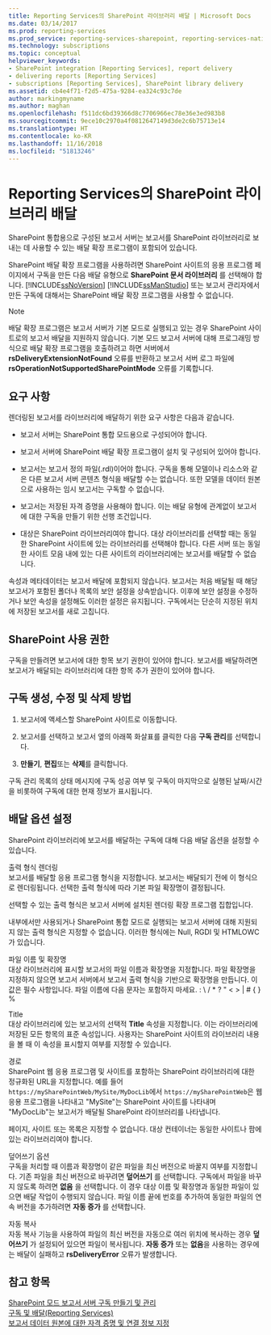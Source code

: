 ```yaml
---
title: Reporting Services의 SharePoint 라이브러리 배달 | Microsoft Docs
ms.date: 03/14/2017
ms.prod: reporting-services
ms.prod_service: reporting-services-sharepoint, reporting-services-native
ms.technology: subscriptions
ms.topic: conceptual
helpviewer_keywords:
- SharePoint integration [Reporting Services], report delivery
- delivering reports [Reporting Services]
- subscriptions [Reporting Services], SharePoint library delivery
ms.assetid: cb4e4f71-f2d5-475a-9284-ea324c93c7de
author: markingmyname
ms.author: maghan
ms.openlocfilehash: f511dc6bd39366d8c7706966ec78e36e3ed983b8
ms.sourcegitcommit: 9ece10c2970a4f0812647149d3de2c6b75713e14
ms.translationtype: HT
ms.contentlocale: ko-KR
ms.lasthandoff: 11/16/2018
ms.locfileid: "51813246"
---
```

# <a name="sharepoint-library-delivery-in-reporting-services"></a>Reporting Services의 SharePoint 라이브러리 배달
  SharePoint 통합용으로 구성된 보고서 서버는 보고서를 SharePoint 라이브러리로 보내는 데 사용할 수 있는 배달 확장 프로그램이 포함되어 있습니다.  
  
 SharePoint 배달 확장 프로그램을 사용하려면 SharePoint 사이트의 응용 프로그램 페이지에서 구독을 만든 다음 배달 유형으로 **SharePoint 문서 라이브러리** 를 선택해야 합니다. [!INCLUDE[ssNoVersion](../../includes/ssnoversion-md.md)] [!INCLUDE[ssManStudio](../../includes/ssmanstudio-md.md)] 또는 보고서 관리자에서 만든 구독에 대해서는 SharePoint 배달 확장 프로그램을 사용할 수 없습니다.  
  
> [!NOTE]  
>  배달 확장 프로그램은 보고서 서버가 기본 모드로 실행되고 있는 경우 SharePoint 사이트로의 보고서 배달을 지원하지 않습니다. 기본 모드 보고서 서버에 대해 프로그래밍 방식으로 배달 확장 프로그램을 호출하려고 하면 서버에서 **rsDeliveryExtensionNotFound** 오류를 반환하고 보고서 서버 로그 파일에 **rsOperationNotSupportedSharePointMode** 오류를 기록합니다.  
  
## <a name="requirements"></a>요구 사항  
 렌더링된 보고서를 라이브러리에 배달하기 위한 요구 사항은 다음과 같습니다.  
  
-   보고서 서버는 SharePoint 통합 모드용으로 구성되어야 합니다.  
  
-   보고서 서버에 SharePoint 배달 확장 프로그램이 설치 및 구성되어 있어야 합니다.  
  
-   보고서는 보고서 정의 파일(.rdl)이어야 합니다. 구독을 통해 모델이나 리소스와 같은 다른 보고서 서버 콘텐츠 형식을 배달할 수는 없습니다. 또한 모델을 데이터 원본으로 사용하는 임시 보고서는 구독할 수 없습니다.  
  
-   보고서는 저장된 자격 증명을 사용해야 합니다. 이는 배달 유형에 관계없이 보고서에 대한 구독을 만들기 위한 선행 조건입니다.  
  
-   대상은 SharePoint 라이브러리여야 합니다. 대상 라이브러리를 선택할 때는 동일한 SharePoint 사이트에 있는 라이브러리를 선택해야 합니다. 다른 서버 또는 동일한 사이트 모음 내에 있는 다른 사이트의 라이브러리에는 보고서를 배달할 수 없습니다.  
  
 속성과 메타데이터는 보고서 배달에 포함되지 않습니다. 보고서는 처음 배달될 때 해당 보고서가 포함된 폴더나 목록의 보안 설정을 상속받습니다. 이후에 보안 설정을 수정하거나 보안 속성을 설정해도 이러한 설정은 유지됩니다. 구독에서는 단순히 지정된 위치에 저장된 보고서를 새로 고칩니다.  
  
## <a name="sharepoint-permissions"></a>SharePoint 사용 권한  
 구독을 만들려면 보고서에 대한 항목 보기 권한이 있어야 합니다. 보고서를 배달하려면 보고서가 배달되는 라이브러리에 대한 항목 추가 권한이 있어야 합니다.  
  
## <a name="how-to-create-modify-and-delete-subscriptions"></a>구독 생성, 수정 및 삭제 방법  
  
1.  보고서에 액세스할 SharePoint 사이트로 이동합니다.  
  
2.  보고서를 선택하고 보고서 옆의 아래쪽 화살표를 클릭한 다음 **구독 관리**를 선택합니다.  
  
3.  **만들기**, **편집**또는 **삭제**를 클릭합니다.  
  
 구독 관리 목록의 상태 메시지에 구독 성공 여부 및 구독이 마지막으로 실행된 날짜/시간을 비롯하여 구독에 대한 현재 정보가 표시됩니다.  
  
## <a name="setting-delivery-options"></a>배달 옵션 설정  
 SharePoint 라이브러리에 보고서를 배달하는 구독에 대해 다음 배달 옵션을 설정할 수 있습니다.  
  
 출력 형식 렌더링  
 보고서를 배달할 응용 프로그램 형식을 지정합니다. 보고서는 배달되기 전에 이 형식으로 렌더링됩니다. 선택한 출력 형식에 따라 기본 파일 확장명이 결정됩니다.  
  
 선택할 수 있는 출력 형식은 보고서 서버에 설치된 렌더링 확장 프로그램 집합입니다.  
  
 내부에서만 사용되거나 SharePoint 통합 모드로 실행되는 보고서 서버에 대해 지원되지 않는 출력 형식은 지정할 수 없습니다. 이러한 형식에는 Null, RGDI 및 HTMLOWC가 있습니다.  
  
 파일 이름 및 확장명  
 대상 라이브러리에 표시할 보고서의 파일 이름과 확장명을 지정합니다. 파일 확장명을 지정하지 않으면 보고서 서버에서 보고서 출력 형식을 기반으로 확장명을 만듭니다. 이 값은 필수 사항입니다. 파일 이름에 다음 문자는 포함하지 마세요. : \ / * ? " < > | # { } %  
  
 Title  
 대상 라이브러리에 있는 보고서의 선택적 **Title** 속성을 지정합니다. 이는 라이브러리에 저장된 모든 항목의 표준 속성입니다. 사용자는 SharePoint 사이트의 라이브러리 내용을 볼 때 이 속성을 표시할지 여부를 지정할 수 있습니다.  
  
 경로  
 SharePoint 웹 응용 프로그램 및 사이트를 포함하는 SharePoint 라이브러리에 대한 정규화된 URL을 지정합니다. 예를 들어 `https://mySharePointWeb/MySite/MyDocLib`에서 `https://mySharePointWeb`은 웹 응용 프로그램을 나타내고 "MySite"는 SharePoint 사이트를 나타내며 "MyDocLib"는 보고서가 배달될 SharePoint 라이브러리를 나타냅니다.  
  
 페이지, 사이트 또는 목록은 지정할 수 없습니다. 대상 컨테이너는 동일한 사이트나 팜에 있는 라이브러리여야 합니다.  
  
 덮어쓰기 옵션  
 구독을 처리할 때 이름과 확장명이 같은 파일을 최신 버전으로 바꿀지 여부를 지정합니다. 기존 파일을 최신 버전으로 바꾸려면 **덮어쓰기** 를 선택합니다. 구독에서 파일을 바꾸지 않도록 하려면 **없음** 을 선택합니다. 이 경우 대상 이름 및 확장명과 동일한 파일이 있으면 배달 작업이 수행되지 않습니다. 파일 이름 끝에 번호를 추가하여 동일한 파일의 연속 버전을 추가하려면 **자동 증가** 를 선택합니다.  
  
 자동 복사  
 자동 복사 기능을 사용하여 파일의 최신 버전을 자동으로 여러 위치에 복사하는 경우 **덮어쓰기** 가 설정되어 있으면 파일이 복사됩니다. **자동 증가** 또는 **없음**을 사용하는 경우에는 배달이 실패하고 **rsDeliveryError** 오류가 발생합니다.  
  
## <a name="see-also"></a>참고 항목  
 [SharePoint 모드 보고서 서버 구독 만들기 및 관리](../../reporting-services/subscriptions/create-and-manage-subscriptions-for-sharepoint-mode-report-servers.md)   
 [구독 및 배달&#40;Reporting Services&#41;](../../reporting-services/subscriptions/subscriptions-and-delivery-reporting-services.md)   
 [보고서 데이터 원본에 대한 자격 증명 및 연결 정보 지정](../../reporting-services/report-data/specify-credential-and-connection-information-for-report-data-sources.md)  
  
  
